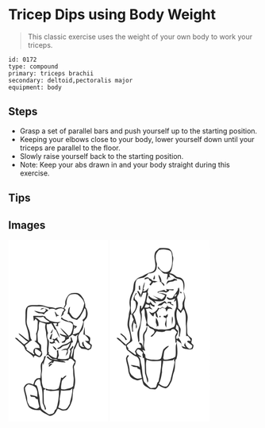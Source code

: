 # Tricep Dips using Body Weight
> This classic exercise uses the weight of your own body to work your triceps.

``` 
id: 0172 
type: compound 
primary: triceps brachii 
secondary: deltoid,pectoralis major 
equipment: body 
``` 

## Steps

 - Grasp a set of parallel bars and push yourself up to the starting position.
 - Keeping your elbows close to your body, lower yourself down until your triceps are parallel to the floor.
 - Slowly raise yourself back to the starting position.
 - Note: Keep your abs drawn in and your body straight during this exercise.

## Tips


## Images

<svg width="151pt" height="275pt" viewBox="0 0 151 275" xmlns="http://www.w3.org/2000/svg">
  <g fill="#FFF">
    <path d="M0 0h151v275H0V0m91.3 83.24c-3.34 4.11-5.99 9.2-5.18 14.66a39.583 39.583 0 0 0-2.68 5.8c-3.52-2.7-8.34-1.57-12.1.01-4.81-2.38-10.43-1.28-15.36-3.32-3.71-1.7-7.85-2.29-11.9-1.81-4.5.38-9.26-.62-13.55 1.12-4.53 2.24-4.64 7.9-4.63 12.28.2 6.54-.93 13.39 1.65 19.6 2.44 6.59 3.59 13.6 3.6 20.62-5.83-2.7-9.83-8.05-15.48-11.03.38 1.2 1.01 2.29 2.07 3.02 3.95 3.34 7.6 7.04 11.92 9.93-1.95 1.26-3.94 2.47-5.66 4.04-3.15-2.57-6.33-5.11-9.19-8-1.2-1.27-2.97-2.6-4.78-1.76 4.39 4.49 9.75 7.98 13.72 12.91 1.17 1.87 1.25 4.37 2.96 5.9 3.55 3.05 7.57 5.59 10.74 9.07.01.37.03 1.09.03 1.46 1.13.21 1.49-.46 1.07-2.02.59-.19 1.78-.56 2.37-.75 2.64.88 5.83 4 8.26 1.2 3.11-2.3 2.21-6.37.35-9.14.24-2.74.33-5.55-.2-8.26-1.33-1.79-3.24-3.05-4.53-4.87-.54-3.28-.41-6.63-.72-9.93-.53-3.85 2.2-7.17 1.96-10.98-.11-3.1.07-6.21 1.13-9.15 3.07.97 6.09 2.1 9.2 2.94-.84 3.33-1.08 6.9.14 10.17 1.09 3.41.28 7.09 1.28 10.52 2.67 7.66-.27 15.78.96 23.63-.47 1.38-.93 2.76-1.39 4.15.62-.36 1.86-1.1 2.48-1.46 2.23 2.35 4.4 4.81 7.25 6.45 2.72 0 5.67-.28 7.84 1.69-2.94-.38-5.83-1.07-8.76-1.52-2.78-.4-4.48-2.79-6.58-4.35-.42.36-1.24 1.09-1.66 1.45 2.66 1.86 4.98 4.42 8.3 5.05-2.04 1.92-5.63 2.93-5.78 6.19 2.2-.98 4.34-4.65 6.92-2.45.62-1.06 1.24-2.12 1.87-3.18 5.84.53 11.54 2.41 17.46 2.12-2.17-2.64-5.92-2.23-8.95-2.83 4.29.33 8.57-.34 12.86-.17.28-.46.83-1.38 1.1-1.84.59-.26 1.78-.79 2.37-1.05.82.37 1.63.76 2.45 1.14 1.28 1.47 2.69 2.82 4.03 4.23-1.28 2.78-3.83 5.46-2.91 8.75.87 4.16.1 8.43.83 12.61.95 4.92.03 9.93-.36 14.85-2.27 3.53-6.96 3.46-10.55 4.72-2.42.92-4.99.32-7.48.15-.99-3.54.17-7.14.56-10.67.37-4.57 5.55-6.1 7.35-9.93-2.54.17-4.09 2.26-5.9 3.72-.56-.18-1.66-.55-2.22-.73-1.12 5.41-1.94 10.92-3.73 16.16-2.57 1.95-5.97 2.45-9.11 2.07-3.48-.4-7.49.4-10.43-1.9.08.92.14 1.84.2 2.77 2.43.14 4.73 1.03 7.15 1.21 4.22-.03 8.41-.67 12.62-.87.21 9.58-1.18 19.21-4.15 28.33-2.42.94-2.35 3.79-3.79 5.57-1.89 1.85-4.76 2.24-7.28 2.2-3.97-2.25-7.76-4.96-11.08-8.08-2.91-6.5-2.32-13.75-3.64-20.59-1.27-4.98-1.46-10.27-4-14.86-.94-.4-1.87-.8-2.81-1.2.49-3.81 2.89-8.21 7.26-8.21 2.26 3.44 1.04 7.74 2.91 11.3 2.42 8.08 1.42 16.62 2.03 24.92 1.16 3.12 3.02 6.02 3.23 9.43l1.7-.08c.07-3.64-2.38-6.5-3.21-9.88-.2-6.65-.63-13.31-.04-19.95l1.35-.44c.36-.24 1.08-.73 1.44-.97-1.17-.51-2.34-1.03-3.5-1.57-1.16-3.38-2.58-6.82-2.34-10.47.24-3.98-.99-7.97-.13-11.92 1.35-5.04-.38-10.38 1.58-15.3.26.85.77 2.54 1.03 3.38.43-4.88 2.51-9.28 3.83-13.94-.88.33-1.76.66-2.63.99-.34 2.83-1.08 5.65-3.05 7.81-3.48 3.83-2.13 9.36-1.82 14-.11 3.57-.6 7.12-.9 10.68-1.85.22-3.72.31-5.53.76-1.25.83-2.12 2.11-3.16 3.17-.63 2.04-1.34 4.06-2.1 6.06-2.22-.77-4.38-2.12-6.82-1.85-3.82.15-6.64 3.54-7.65 6.97.04 4.51 1.77 8.72 2.64 13.09 1.11 5.43 2.4 11.01 5.16 15.86 4.42 4.3 11.07 5.2 16.97 4.37 3.58 3.76 8.49 5.83 13.01 8.22 2.37 1.33 4.97.03 7.01-1.29 3.6-1.73 4.6-5.91 6.7-8.97 3.2.7 5.84 3.55 9.29 2.91 2.04-.29 4.5-.31 5.88-2.1 3.65-4.21 5.41-9.57 6.91-14.83.36-5.28.77-10.55 1.41-15.8l.87.24c1.37-5.1 2.37-10.41 1.75-15.71-.76-5.57-.83-11.21-1.7-16.77-.47-1.93.96-3.46 1.7-5.09.83-1.67.75-3.59 1.02-5.39a84.704 84.704 0 0 1-3.46-3.37c.3-4.39.81-8.77 1.08-13.16 3.01-3.39 3.39-8.19 6.19-11.67.61 2.12 1.01 4.29 1.28 6.47 1.27 1.25 2.55 2.49 3.78 3.79 3.46-.05 6.91.47 9.97 2.17 1.39-.78 2.79-1.54 4.21-2.24.78-1.89 1.26-3.89 1.36-5.93-1.34-.89-3.01-1.71-3.44-3.42.3-2.5 1.68-5.2.53-7.65-1.96-2.2-4.67-3.64-7.5-4.39-.52-3.99-.28-8.01-.39-12.02-.79 4-2.09 7.95-1.88 12.08.57.09 1.71.27 2.28.37 2.26 2.63 5.45 4.78 5.93 8.51-1.54 1.42-4.05.15-5.92.55 1.43 1.71 3.22 3.03 4.93 4.44 1.22.85 2.47 1.68 3.58 2.68-.12 1.25-.5 2.45-.79 3.67-.78.33-2.32.99-3.09 1.32-4.68-1.63-6.92-6.29-7.04-10.99-.7.67-1.39 1.33-2.08 2.01.26 1.28.51 2.58.76 3.87.64.56 1.9 1.66 2.53 2.22-2.15.63-4.25-.57-6.03-1.73-.85-4.84-3.02-9.42-3-14.42.95-2.82 2.48-5.43 4.55-7.59 3.6-3.8 3.38-9.42 3.79-14.27 1.33-2.93 4.63-4.68 5.23-7.99 1.44-4.99.23-10.5-2.91-14.58.54-4.24-1.37-8.2-2.71-12.11-2.47-3.56-4.95-8.17-9.75-8.74-4.3-.35-9.28-.47-12.62 2.73M61.48 191.83c1.97-1.06 3.44-2.8 5.12-4.24-2.38-1.69-6.41 1.88-5.12 4.24z"/>
    <path d="M94.12 82.72c3.48-.71 7.49-1.37 10.81.23 4.3 3.49 8.8 7.41 9.97 13.12-1.51 8.46-4.93 17.11-11.82 22.59-5.4.22-7.7-5.14-10.49-8.77-.93-2.86.49-5.75.61-8.62-2.94 2.07-2.38 6.12-3.39 9.17-.88 1.22.29 1.83 1.44 2.09 1.61 2.09 2.92 4.54 5.02 6.19 2.49.95 5.06 1.67 7.64 2.34 1.49-1.46 3.01-2.89 4.51-4.35 2.34-4.53 5.33-8.74 7.01-13.61.5.72 1.01 1.44 1.52 2.16.32 3.51.83 7.13-.18 10.58-.94 2.21-2.78 3.81-4.67 5.2.37.68 1.09 2.05 1.46 2.74-1.23 5.66-3.59 10.93-6.55 15.89-3.05 1.55-6.26 2.77-9.67 3.18.94-3.86 1.71-7.77 2.43-11.67l.86-.08c-.3 1.25-.59 2.51-.85 3.77 1.53-1.21 2.9-2.6 4.21-4.04-1.82-.74-3.79-1.16-5.44-2.25-.39-1.22-.72-2.46-.97-3.72-2.08-1.22-4.31-2.38-6.8-1.74-3.32-2.23-8.35-2.46-10.13-6.46-.34.99-.69 1.98-1.04 2.97 3.37 1.59 6.56 3.8 10.36 4.23 2.83.48 6.21 1.33 7.64 4.09.48 4.46-.73 9.04-2.49 13.13-.62 1.97-2.41 3.04-4.03 4.12-3.73-4.59-8.03-8.71-12.55-12.5 2.63 4.75 6.72 8.41 10.3 12.41-3.88-.78-7.54-2.34-11.35-3.38 1.13 3.01 4.77 3.48 7.33 4.81 2.67.11 5.37.23 8.03-.08 1.43-.93 2.63-2.16 3.93-3.26 1.41 1.02 2.99 1.76 4.58 2.46 1.43-1.02 2.85-2.03 4.31-3-.56 1.18-1.14 2.35-1.73 3.52.83 6.09-2.01 11.67-4.8 16.86-1.62 4.72-1.62 9.91-3.72 14.49-2.38-3.58 1.33-7.49-.07-11.24 1.24-1.37 2.27-2.89 3.23-4.46-.34-.41-1.02-1.24-1.36-1.65-1.16 1.99-2.44 3.96-4.41 5.26.59 1.36 1.88 2.86.87 4.4-.97 2.88-1.41 5.9-2.17 8.84-5.22 2.83-11.28 1.42-16.87.89.56-1.64 1.16-3.26 1.82-4.86-.52-2.71-.98-5.43-1.14-8.19-.67.43-1.35.86-2.02 1.29.93 3.68.53 7.46-.55 11.06-4.63-.71-8.54-3.27-11.9-6.41l.64-1.85c-.24-.33-.73-.98-.97-1.31-.04-5.72 1.2-11.36.79-17.09-2.78-3.07-3.18-7.56-1.28-11.19-1.57-4.37-2.35-8.92-1.78-13.57 2.36.39 4.58-.48 6.72-1.35 1.87 2.93 3.6 5.95 4.98 9.14.51.28 1.54.83 2.05 1.1 1.87 4.08 3.6 8.26 6.05 12.04-1.83-8.1-6.53-15.01-10.35-22.24 1.88-.06 3.77-.07 5.65-.07.04.54.11 1.62.14 2.16-.82.52-1.63 1.04-2.44 1.58 1.41.24 2.81.48 4.22.71 0-1.36-.01-2.73-.02-4.09 1.38-.91 2.72-1.86 4.03-2.86-5.73 2.1-11.51.33-16.97-1.57-2.15-2.05-5.54-2.94-6.5-6.03-1.4-.42-2.81-.83-4.21-1.26-4.61.9-9.3-.12-13.96.4.21 2.6.65 5.17.98 7.76.88-1.23 1.75-2.45 2.61-3.69 1.17 1.23 2.29 2.49 3.4 3.77-.69 6.31.31 12.87-2.58 18.79.67 3.51.53 7.1.06 10.62-.69.12-2.06.36-2.75.49 2.73 1.86 4.87 4.38 7.26 6.63.27 1.39.55 2.79.83 4.18-2.01-.13-4.02-.37-6.03-.17-3.47.95-3.79 4.46-3.51 7.5l1.1.06-.16 2.54c-3.92-3.17-8.87-4.94-12.22-8.81.48-.05 1.45-.15 1.94-.19-1.11-1.45-2.94-2.66-3.14-4.59.46-1.68 2.17-2.36 3.43-3.33 2.39-1.48 3.96-4.23 6.94-4.66-2.18-2.57-2.78-5.81-2.93-9.07-.49-6.93-5.26-12.87-5.17-19.87.98-6.89-.02-13.94 1.66-20.75 6.09-3.22 13.1-1.19 19.64-1.68 4.29-.31 8.33 1.29 12.26 2.78.14.38.44 1.14.58 1.52 3.43-1.19 7.14-1.2 10.16 1.03 3.72-2.26 9.66-4.19 12.78-.02-.93 1.02-1.85 2.05-2.75 3.09-.76 2.48-1.87 4.84-2.42 7.39 1.37-1.29 2.64-2.68 3.92-4.05.02-.61.05-1.83.07-2.44l3.21-3.99c-.77-.97-1.53-1.93-2.31-2.89 1.64-1.76 2.75-3.9 3.56-6.16-.04-5.18.91-11.64 6.06-14.18m-45.63 23.12c2.04-.77 4.08-1.55 6.05-2.5-2.52-.46-4.92 0-6.05 2.5m6.45-2.06c.53.58 1.59 1.74 2.11 2.32-.89 1.23-1.91 2.37-2.89 3.54-5.26.53-10.09-1.85-15.21-2.44 2.94 2.08 6.27 4.13 10.01 4.03 1.86-.14 3.49.73 5.06 1.61.98-3.15 4.61-4.11 6.56-6.57a480.4 480.4 0 0 1-5.64-2.49m15.25 4.82c.77 2.97 1.79 5.87 2.74 8.78.1-.54.28-1.62.38-2.16 1.23-.25 2.47-.47 3.71-.67l-.25-.01c-1.16-.5-2.3-1.05-3.43-1.62-.75-1.65-1.45-3.42-3.15-4.32M63.66 141c.6-.08 1.8-.25 2.4-.33.5-1.98 1.1-3.93 1.54-5.93-1.45 2-2.69 4.13-3.94 6.26m-1.53 8.15c.77.99 1.97 1.21 3.13 1.44-.04-3.05.7-5.97 1.56-8.86-3.19 1.26-2.69 5.12-4.69 7.42m12.6-1.76c-1.86.97-3.71 1.96-5.49 3.07-.57-.42-1.14-.84-1.7-1.26-.21.26-.64.8-.85 1.07.75.69 1.49 1.38 2.23 2.09-.56.61-1.68 1.82-2.25 2.43-1.49.48-2.88-1.07-4.41-.56.29 3.53 5.55 3.13 7.62 1.15.42.49 1.25 1.49 1.67 1.98-.59-1.63-1.69-3.21-1.39-5.02 3.04-1.98 4.53 2.79 6.91 4.08-.26-2.56-1.67-4.74-3.33-6.62.32-.81.66-1.61.99-2.41m11.13 3.57c-.92.81-1.83 1.64-2.74 2.47-.63.26-1.9.78-2.54 1.04 1.02 2.1 3.19.76 4.85.46.79-1.98 2.08-3.72 4.05-4.65.95-.86 3.42-1.04 2.04-3.04.36-.08 1.08-.24 1.43-.32-2.41-.11-4.82-.15-7.23-.25.06 1.43.1 2.86.14 4.29m8.48-3.94c-.49 1.74.31 3.49.41 5.23-1 1.25-2.32 2.18-3.63 3.08-4 3.24-9.81 2.59-13.27 6.73-1.43.75-2.86 1.48-4.26 2.27 4.7 2.74 7.07-3.88 11.41-4.31 3.38-.38 6.09-2.43 8.62-4.53-1.23 3.14-2.13 6.59-4.66 8.99-3.32-.16-6.43 1.2-9.24 2.83 2.78-.49 5.56-1.05 8.39-1.19.38.71.76 1.44 1.13 2.16-.8 1.98-1.47 4.01-2.26 6-.04.68-.07 1.36-.09 2.05.15-.54.46-1.61.61-2.15 3.12-1.68 2.68-5.42 2.62-8.39 3.06-2.56 4.32-6.59 5.29-10.32 2.29.32 2.58-1.67 1.66-3.27-.79-1.76-.75-4.25-2.73-5.18m-27.37 13.55c1.41 2.43 2.86 5.28 5.69 6.28.68-3.12-3.31-5.07-5.69-6.28z"/>
    <path d="M40.01 117.35c4.22-1.08 8.7.33 12.89-1.19 2.26 3.44 5.92 5.48 9.38 7.51-3.48 2.29-7.52.41-11.21-.16-4.54-.51-6.2-6.16-11.06-6.16zM40.5 164.82c3.9.26 6.5 3.27 9.46 5.42-.45 2.1-1.26 4.12-2.94 5.56-2.1-1.35-4.96-2.06-6.04-4.55-1.47-1.88-.59-4.29-.48-6.43zM25.12 223.87c1.44-2.23 2.9-5.09 5.87-5.43 4.72 1.22 10.96 2.81 12.01 8.42 1.55 3.41.48 7.18.99 10.77-3.09-2.4-7.23-2.3-10.82-3.49-.26 1.23.47 2.16 1.15 3.06 1.91.01 3.8.23 5.69.47.79.95 1.59 1.91 2.37 2.88.56.09 1.68.25 2.24.34.24 3.84 1.48 7.49 2.38 11.21-.59 2.04-2.85 3.43-4.9 3.29-3.53-.93-6.82-2.57-9.97-4.39-1.5-2.84-3.68-5.64-3.57-9 .06-6.26-3.12-11.92-3.44-18.13zM93.84 227.08c.71-.6 2.14-1.8 2.85-2.4.74 7.92-2.42 15.53-3.84 23.21-2.1 3.1-3.54 8.05-7.93 8.33-3.41.82-6.26-1.96-9.42-2.8 1.34-4 2.77-8.12 1.99-12.4.67-4.43 1.63-8.82 1.98-13.31 4.8.61 9.61-.08 14.37-.63z"/>
  </g>
  <g fill="#333">
    <path d="M91.3 83.24c3.34-3.2 8.32-3.08 12.62-2.73 4.8.57 7.28 5.18 9.75 8.74 1.34 3.91 3.25 7.87 2.71 12.11 3.14 4.08 4.35 9.59 2.91 14.58-.6 3.31-3.9 5.06-5.23 7.99-.41 4.85-.19 10.47-3.79 14.27-2.07 2.16-3.6 4.77-4.55 7.59-.02 5 2.15 9.58 3 14.42 1.78 1.16 3.88 2.36 6.03 1.73-.63-.56-1.89-1.66-2.53-2.22-.25-1.29-.5-2.59-.76-3.87.69-.68 1.38-1.34 2.08-2.01.12 4.7 2.36 9.36 7.04 10.99.77-.33 2.31-.99 3.09-1.32.29-1.22.67-2.42.79-3.67-1.11-1-2.36-1.83-3.58-2.68-1.71-1.41-3.5-2.73-4.93-4.44 1.87-.4 4.38.87 5.92-.55-.48-3.73-3.67-5.88-5.93-8.51-.57-.1-1.71-.28-2.28-.37-.21-4.13 1.09-8.08 1.88-12.08.11 4.01-.13 8.03.39 12.02 2.83.75 5.54 2.19 7.5 4.39 1.15 2.45-.23 5.15-.53 7.65.43 1.71 2.1 2.53 3.44 3.42-.1 2.04-.58 4.04-1.36 5.93-1.42.7-2.82 1.46-4.21 2.24-3.06-1.7-6.51-2.22-9.97-2.17-1.23-1.3-2.51-2.54-3.78-3.79-.27-2.18-.67-4.35-1.28-6.47-2.8 3.48-3.18 8.28-6.19 11.67-.27 4.39-.78 8.77-1.08 13.16 1.12 1.15 2.27 2.28 3.46 3.37-.27 1.8-.19 3.72-1.02 5.39-.74 1.63-2.17 3.16-1.7 5.09.87 5.56.94 11.2 1.7 16.77.62 5.3-.38 10.61-1.75 15.71l-.87-.24c-.64 5.25-1.05 10.52-1.41 15.8-1.5 5.26-3.26 10.62-6.91 14.83-1.38 1.79-3.84 1.81-5.88 2.1-3.45.64-6.09-2.21-9.29-2.91-2.1 3.06-3.1 7.24-6.7 8.97-2.04 1.32-4.64 2.62-7.01 1.29-4.52-2.39-9.43-4.46-13.01-8.22-5.9.83-12.55-.07-16.97-4.37-2.76-4.85-4.05-10.43-5.16-15.86-.87-4.37-2.6-8.58-2.64-13.09 1.01-3.43 3.83-6.82 7.65-6.97 2.44-.27 4.6 1.08 6.82 1.85.76-2 1.47-4.02 2.1-6.06 1.04-1.06 1.91-2.34 3.16-3.17 1.81-.45 3.68-.54 5.53-.76.3-3.56.79-7.11.9-10.68-.31-4.64-1.66-10.17 1.82-14 1.97-2.16 2.71-4.98 3.05-7.81.87-.33 1.75-.66 2.63-.99-1.32 4.66-3.4 9.06-3.83 13.94-.26-.84-.77-2.53-1.03-3.38-1.96 4.92-.23 10.26-1.58 15.3-.86 3.95.37 7.94.13 11.92-.24 3.65 1.18 7.09 2.34 10.47 1.16.54 2.33 1.06 3.5 1.57-.36.24-1.08.73-1.44.97l-1.35.44c-.59 6.64-.16 13.3.04 19.95.83 3.38 3.28 6.24 3.21 9.88l-1.7.08c-.21-3.41-2.07-6.31-3.23-9.43-.61-8.3.39-16.84-2.03-24.92-1.87-3.56-.65-7.86-2.91-11.3-4.37 0-6.77 4.4-7.26 8.21.94.4 1.87.8 2.81 1.2 2.54 4.59 2.73 9.88 4 14.86 1.32 6.84.73 14.09 3.64 20.59 3.32 3.12 7.11 5.83 11.08 8.08 2.52.04 5.39-.35 7.28-2.2 1.44-1.78 1.37-4.63 3.79-5.57 2.97-9.12 4.36-18.75 4.15-28.33-4.21.2-8.4.84-12.62.87-2.42-.18-4.72-1.07-7.15-1.21-.06-.93-.12-1.85-.2-2.77 2.94 2.3 6.95 1.5 10.43 1.9 3.14.38 6.54-.12 9.11-2.07 1.79-5.24 2.61-10.75 3.73-16.16.56.18 1.66.55 2.22.73 1.81-1.46 3.36-3.55 5.9-3.72-1.8 3.83-6.98 5.36-7.35 9.93-.39 3.53-1.55 7.13-.56 10.67 2.49.17 5.06.77 7.48-.15 3.59-1.26 8.28-1.19 10.55-4.72.39-4.92 1.31-9.93.36-14.85-.73-4.18.04-8.45-.83-12.61-.92-3.29 1.63-5.97 2.91-8.75-1.34-1.41-2.75-2.76-4.03-4.23-.82-.38-1.63-.77-2.45-1.14-.59.26-1.78.79-2.37 1.05-.27.46-.82 1.38-1.1 1.84-4.29-.17-8.57.5-12.86.17 3.03.6 6.78.19 8.95 2.83-5.92.29-11.62-1.59-17.46-2.12-.63 1.06-1.25 2.12-1.87 3.18-2.58-2.2-4.72 1.47-6.92 2.45.15-3.26 3.74-4.27 5.78-6.19-3.32-.63-5.64-3.19-8.3-5.05.42-.36 1.24-1.09 1.66-1.45 2.1 1.56 3.8 3.95 6.58 4.35 2.93.45 5.82 1.14 8.76 1.52-2.17-1.97-5.12-1.69-7.84-1.69-2.85-1.64-5.02-4.1-7.25-6.45-.62.36-1.86 1.1-2.48 1.46.46-1.39.92-2.77 1.39-4.15-1.23-7.85 1.71-15.97-.96-23.63-1-3.43-.19-7.11-1.28-10.52-1.22-3.27-.98-6.84-.14-10.17-3.11-.84-6.13-1.97-9.2-2.94-1.06 2.94-1.24 6.05-1.13 9.15.24 3.81-2.49 7.13-1.96 10.98.31 3.3.18 6.65.72 9.93 1.29 1.82 3.2 3.08 4.53 4.87.53 2.71.44 5.52.2 8.26 1.86 2.77 2.76 6.84-.35 9.14-2.43 2.8-5.62-.32-8.26-1.2-.59.19-1.78.56-2.37.75.42 1.56.06 2.23-1.07 2.02 0-.37-.02-1.09-.03-1.46-3.17-3.48-7.19-6.02-10.74-9.07-1.71-1.53-1.79-4.03-2.96-5.9-3.97-4.93-9.33-8.42-13.72-12.91 1.81-.84 3.58.49 4.78 1.76 2.86 2.89 6.04 5.43 9.19 8 1.72-1.57 3.71-2.78 5.66-4.04-4.32-2.89-7.97-6.59-11.92-9.93-1.06-.73-1.69-1.82-2.07-3.02 5.65 2.98 9.65 8.33 15.48 11.03-.01-7.02-1.16-14.03-3.6-20.62-2.58-6.21-1.45-13.06-1.65-19.6-.01-4.38.1-10.04 4.63-12.28 4.29-1.74 9.05-.74 13.55-1.12 4.05-.48 8.19.11 11.9 1.81 4.93 2.04 10.55.94 15.36 3.32 3.76-1.58 8.58-2.71 12.1-.01.73-2.01 1.64-3.94 2.68-5.8-.81-5.46 1.84-10.55 5.18-14.66m2.82-.52c-5.15 2.54-6.1 9-6.06 14.18-.81 2.26-1.92 4.4-3.56 6.16.78.96 1.54 1.92 2.31 2.89l-3.21 3.99c-.02.61-.05 1.83-.07 2.44-1.28 1.37-2.55 2.76-3.92 4.05.55-2.55 1.66-4.91 2.42-7.39.9-1.04 1.82-2.07 2.75-3.09-3.12-4.17-9.06-2.24-12.78.02-3.02-2.23-6.73-2.22-10.16-1.03-.14-.38-.44-1.14-.58-1.52-3.93-1.49-7.97-3.09-12.26-2.78-6.54.49-13.55-1.54-19.64 1.68-1.68 6.81-.68 13.86-1.66 20.75-.09 7 4.68 12.94 5.17 19.87.15 3.26.75 6.5 2.93 9.07-2.98.43-4.55 3.18-6.94 4.66-1.26.97-2.97 1.65-3.43 3.33.2 1.93 2.03 3.14 3.14 4.59-.49.04-1.46.14-1.94.19 3.35 3.87 8.3 5.64 12.22 8.81l.16-2.54-1.1-.06c-.28-3.04.04-6.55 3.51-7.5 2.01-.2 4.02.04 6.03.17-.28-1.39-.56-2.79-.83-4.18-2.39-2.25-4.53-4.77-7.26-6.63.69-.13 2.06-.37 2.75-.49.47-3.52.61-7.11-.06-10.62 2.89-5.92 1.89-12.48 2.58-18.79-1.11-1.28-2.23-2.54-3.4-3.77-.86 1.24-1.73 2.46-2.61 3.69-.33-2.59-.77-5.16-.98-7.76 4.66-.52 9.35.5 13.96-.4 1.4.43 2.81.84 4.21 1.26.96 3.09 4.35 3.98 6.5 6.03 5.46 1.9 11.24 3.67 16.97 1.57-1.31 1-2.65 1.95-4.03 2.86.01 1.36.02 2.73.02 4.09-1.41-.23-2.81-.47-4.22-.71.81-.54 1.62-1.06 2.44-1.58-.03-.54-.1-1.62-.14-2.16-1.88 0-3.77.01-5.65.07 3.82 7.23 8.52 14.14 10.35 22.24-2.45-3.78-4.18-7.96-6.05-12.04-.51-.27-1.54-.82-2.05-1.1-1.38-3.19-3.11-6.21-4.98-9.14-2.14.87-4.36 1.74-6.72 1.35-.57 4.65.21 9.2 1.78 13.57-1.9 3.63-1.5 8.12 1.28 11.19.41 5.73-.83 11.37-.79 17.09.24.33.73.98.97 1.31l-.64 1.85c3.36 3.14 7.27 5.7 11.9 6.41 1.08-3.6 1.48-7.38.55-11.06.67-.43 1.35-.86 2.02-1.29.16 2.76.62 5.48 1.14 8.19-.66 1.6-1.26 3.22-1.82 4.86 5.59.53 11.65 1.94 16.87-.89.76-2.94 1.2-5.96 2.17-8.84 1.01-1.54-.28-3.04-.87-4.4 1.97-1.3 3.25-3.27 4.41-5.26.34.41 1.02 1.24 1.36 1.65-.96 1.57-1.99 3.09-3.23 4.46 1.4 3.75-2.31 7.66.07 11.24 2.1-4.58 2.1-9.77 3.72-14.49 2.79-5.19 5.63-10.77 4.8-16.86.59-1.17 1.17-2.34 1.73-3.52-1.46.97-2.88 1.98-4.31 3-1.59-.7-3.17-1.44-4.58-2.46-1.3 1.1-2.5 2.33-3.93 3.26-2.66.31-5.36.19-8.03.08-2.56-1.33-6.2-1.8-7.33-4.81 3.81 1.04 7.47 2.6 11.35 3.38-3.58-4-7.67-7.66-10.3-12.41 4.52 3.79 8.82 7.91 12.55 12.5 1.62-1.08 3.41-2.15 4.03-4.12 1.76-4.09 2.97-8.67 2.49-13.13-1.43-2.76-4.81-3.61-7.64-4.09-3.8-.43-6.99-2.64-10.36-4.23.35-.99.7-1.98 1.04-2.97 1.78 4 6.81 4.23 10.13 6.46 2.49-.64 4.72.52 6.8 1.74.25 1.26.58 2.5.97 3.72 1.65 1.09 3.62 1.51 5.44 2.25-1.31 1.44-2.68 2.83-4.21 4.04.26-1.26.55-2.52.85-3.77l-.86.08c-.72 3.9-1.49 7.81-2.43 11.67 3.41-.41 6.62-1.63 9.67-3.18 2.96-4.96 5.32-10.23 6.55-15.89-.37-.69-1.09-2.06-1.46-2.74 1.89-1.39 3.73-2.99 4.67-5.2 1.01-3.45.5-7.07.18-10.58-.51-.72-1.02-1.44-1.52-2.16-1.68 4.87-4.67 9.08-7.01 13.61-1.5 1.46-3.02 2.89-4.51 4.35-2.58-.67-5.15-1.39-7.64-2.34-2.1-1.65-3.41-4.1-5.02-6.19-1.15-.26-2.32-.87-1.44-2.09 1.01-3.05.45-7.1 3.39-9.17-.12 2.87-1.54 5.76-.61 8.62 2.79 3.63 5.09 8.99 10.49 8.77 6.89-5.48 10.31-14.13 11.82-22.59-1.17-5.71-5.67-9.63-9.97-13.12-3.32-1.6-7.33-.94-10.81-.23m-54.11 34.63c4.86 0 6.52 5.65 11.06 6.16 3.69.57 7.73 2.45 11.21.16-3.46-2.03-7.12-4.07-9.38-7.51-4.19 1.52-8.67.11-12.89 1.19m.49 47.47c-.11 2.14-.99 4.55.48 6.43 1.08 2.49 3.94 3.2 6.04 4.55 1.68-1.44 2.49-3.46 2.94-5.56-2.96-2.15-5.56-5.16-9.46-5.42m-15.38 59.05c.32 6.21 3.5 11.87 3.44 18.13-.11 3.36 2.07 6.16 3.57 9 3.15 1.82 6.44 3.46 9.97 4.39 2.05.14 4.31-1.25 4.9-3.29-.9-3.72-2.14-7.37-2.38-11.21-.56-.09-1.68-.25-2.24-.34-.78-.97-1.58-1.93-2.37-2.88-1.89-.24-3.78-.46-5.69-.47-.68-.9-1.41-1.83-1.15-3.06 3.59 1.19 7.73 1.09 10.82 3.49-.51-3.59.56-7.36-.99-10.77-1.05-5.61-7.29-7.2-12.01-8.42-2.97.34-4.43 3.2-5.87 5.43m68.72 3.21c-4.76.55-9.57 1.24-14.37.63-.35 4.49-1.31 8.88-1.98 13.31.78 4.28-.65 8.4-1.99 12.4 3.16.84 6.01 3.62 9.42 2.8 4.39-.28 5.83-5.23 7.93-8.33 1.42-7.68 4.58-15.29 3.84-23.21-.71.6-2.14 1.8-2.85 2.4z"/>
    <path d="M48.49 105.84c1.13-2.5 3.53-2.96 6.05-2.5-1.97.95-4.01 1.73-6.05 2.5z"/>
    <path d="M54.94 103.78c1.87.84 3.75 1.67 5.64 2.49-1.95 2.46-5.58 3.42-6.56 6.57-1.57-.88-3.2-1.75-5.06-1.61-3.74.1-7.07-1.95-10.01-4.03 5.12.59 9.95 2.97 15.21 2.44.98-1.17 2-2.31 2.89-3.54-.52-.58-1.58-1.74-2.11-2.32zM70.19 108.6c1.7.9 2.4 2.67 3.15 4.32 1.13.57 2.27 1.12 3.43 1.62l.25.01c-1.24.2-2.48.42-3.71.67-.1.54-.28 1.62-.38 2.16-.95-2.91-1.97-5.81-2.74-8.78zM63.66 141c1.25-2.13 2.49-4.26 3.94-6.26-.44 2-1.04 3.95-1.54 5.93-.6.08-1.8.25-2.4.33zM62.13 149.15c2-2.3 1.5-6.16 4.69-7.42-.86 2.89-1.6 5.81-1.56 8.86-1.16-.23-2.36-.45-3.13-1.44zM74.73 147.39c-.33.8-.67 1.6-.99 2.41 1.66 1.88 3.07 4.06 3.33 6.62-2.38-1.29-3.87-6.06-6.91-4.08-.3 1.81.8 3.39 1.39 5.02-.42-.49-1.25-1.49-1.67-1.98-2.07 1.98-7.33 2.38-7.62-1.15 1.53-.51 2.92 1.04 4.41.56.57-.61 1.69-1.82 2.25-2.43-.74-.71-1.48-1.4-2.23-2.09.21-.27.64-.81.85-1.07.56.42 1.13.84 1.7 1.26 1.78-1.11 3.63-2.1 5.49-3.07zM85.86 150.96c-.04-1.43-.08-2.86-.14-4.29 2.41.1 4.82.14 7.23.25-.35.08-1.07.24-1.43.32 1.38 2-1.09 2.18-2.04 3.04-1.97.93-3.26 2.67-4.05 4.65-1.66.3-3.83 1.64-4.85-.46.64-.26 1.91-.78 2.54-1.04.91-.83 1.82-1.66 2.74-2.47z"/>
    <path d="M94.34 147.02c1.98.93 1.94 3.42 2.73 5.18.92 1.6.63 3.59-1.66 3.27-.97 3.73-2.23 7.76-5.29 10.32.06 2.97.5 6.71-2.62 8.39-.15.54-.46 1.61-.61 2.15.02-.69.05-1.37.09-2.05.79-1.99 1.46-4.02 2.26-6-.37-.72-.75-1.45-1.13-2.16-2.83.14-5.61.7-8.39 1.19 2.81-1.63 5.92-2.99 9.24-2.83 2.53-2.4 3.43-5.85 4.66-8.99-2.53 2.1-5.24 4.15-8.62 4.53-4.34.43-6.71 7.05-11.41 4.31 1.4-.79 2.83-1.52 4.26-2.27 3.46-4.14 9.27-3.49 13.27-6.73 1.31-.9 2.63-1.83 3.63-3.08-.1-1.74-.9-3.49-.41-5.23zM66.97 160.57c2.38 1.21 6.37 3.16 5.69 6.28-2.83-1-4.28-3.85-5.69-6.28zM61.48 191.83c-1.29-2.36 2.74-5.93 5.12-4.24-1.68 1.44-3.15 3.18-5.12 4.24z"/>
  </g>
</svg>

<svg width="151pt" height="275pt" viewBox="0 0 151 275" xmlns="http://www.w3.org/2000/svg">
  <g fill="#FFF">
    <path d="M0 0h151v275H0V0m74.84 12.54c-2.76 2.46-6.47 4.58-7.13 8.55-2.03 7.71 2.98 15.57.1 23.15-1.26 4.2-6.2 4.59-9.66 6.03-4.4 1.17-7.77 4.51-12.14 5.75-3.93 1.22-7.16 4.25-9.12 7.8-2.19 5.21-.73 11.31-3.61 16.33-3.28 6.35-4.83 13.82-3.09 20.86.93 3.77-1.34 7.23-1.56 10.92-.27 6.98-3.51 13.95-1.38 20.93 1.91 5.87 4.57 12.04 3.28 18.33-.53 3.66-4.53 4.61-6.32 7.43-2.78-2.86-6.09-5.13-8.86-7.99-1.37-1.43-3.23-3.14-5.37-2.32 2.34 2.93 5.65 4.84 8.29 7.47 1.74 1.55 3.08 3.92 5.68 3.99.55 2.57.51 5.67 2.78 7.47 4.4 3.4 8.37 7.59 13.73 9.48 5.12 3.6 4.38 10.6 4.4 16.1-.7-.62-1.4-1.25-2.09-1.87-3.89-.37-7.58-2.13-11.55-1.47 1.51.87 3.02 1.73 4.54 2.59 1.93.19 3.86.46 5.79.7-.07.31-.22.93-.3 1.24 1.44.75 2.89 1.49 4.35 2.19.42 4.22 1.62 8.29 2.48 12.43-2.57.75-5.37 1.67-8.02.72-3.12-.65-4.98-3.44-7.52-5.11-1.53-2.14-3.1-4.47-2.92-7.23-.02-6.23-3.08-11.88-3.43-18.05.87-1.47 1.75-2.93 2.63-4.39-.58-.02-1.74-.04-2.32-.06-.75 1.51-1.93 2.88-2.21 4.57.13 5.82 2.84 11.17 3.3 16.95.03 3.72 1.47 7.23 3.05 10.53 2.78 3.44 7.22 4.98 11.38 5.97 2.17-.53 4.26-1.37 6.28-2.31.79 2.74 1.19 5.63 2.32 8.26 2.44 3.26 6.48 4.59 9.72 6.84 2.67.35 5.36.52 8.02.9 2.67-1.39 4.02-4.04 5.15-6.69 3.07 2.54 6.73 4.06 10.6 4.85 4.16-.99 5.91-4.92 7.73-8.34 2.91-4.7 2.6-10.47 4.64-15.5 2.69-6.42 1.29-13.56 2.89-20.23l.81.37c3.37-9.47.96-19.43.64-29.15 2.04 1.67 4.33 3.01 6.45 4.58 1.28 2.85.83 6.94 4.44 8.13 4.37.82 8.97 2.61 13.29.65.57-1.86 1.5-3.72 1.24-5.71-.95-1.77-4.03-2.68-3.01-5.13.1-1.86 1.65-4.44-.34-5.74-1.5-1.26-3.17-2.31-4.53-3.72-1.99-2.4-1.44-5.7-1.57-8.58.11-3.65-.82-7.31-.1-10.94.68-4.61 1.45-9.54-.4-13.97-1.32-4.36-4.06-8.37-3.87-13.08-.34-3.07.76-5.98 1.27-8.94.59-4.02-1.52-7.65-2.62-11.38.25 2.83 1.35 5.49 1.62 8.31.25 4.26-3.75 7.53-2.93 11.86.41 3.38-.47 6.69-2.72 9.29-1.35-1.23-2.66-2.5-3.97-3.76.27-4.89-.06-9.81-1.29-14.56-1.37-3.37 2.42-5.61 2.71-8.76.74-2.67.63-5.39-.23-8.02-.48.56-.95 1.13-1.43 1.69l-.4 2.38c-2.69 3.85-5.18 7.84-7.9 11.67-3.11 1.49-5.92-.03-8.47-1.78l.32 2.61c3.18 3.75 8.6 1.64 12.35.02a54.69 54.69 0 0 0-1.96 5.07c1.32-.51 2.24-1.54 3.06-2.63.06 3.34.6 6.66.47 10-.72 3.69-3.18 6.99-2.8 10.9-.44 6.59 3.6 13.76-.87 19.7-2.26 1.07-4.63 1.89-6.88 2.98-5.27 1.58-10.81.55-16.21.83-2.22-.45-4.43-.98-6.67-1.32-.45-.33-1.35-.99-1.8-1.31-2.93-1.21-6.04-2.59-7.77-5.39-1.47-2.23-.84-5-.78-7.48.48-5.22-.42-10.47-2.21-15.37 1.68-.36 3.34-.78 5-1.18 1.62.83 3.34 1.41 5.12 1.81-1.15-1.14-2.4-2.18-3.47-3.4-.4-1.54-.21-3.14-.36-4.71 1.66 2.07 3.87 3.53 6.45 4.21.13-.94.27-1.88.41-2.81-.63-.1-1.88-.29-2.51-.38-1.71-1.91-3.4-3.86-4.73-6.06.26.89.52 1.78.77 2.67l-2.18 1.05c-.58-.08-1.73-.23-2.31-.31-.49-.75-.99-1.49-1.49-2.23.56-3.33 1.03-6.69 2.3-9.84.83-1.58-.18-3.22-.62-4.75.62-2.06 1.19-4.13 1.82-6.17-2.39 2.42-4.77 6.55-8.88 4.97l2.24-2.35c-.48-.33-.96-.65-1.43-.98 1.02-3.4 1.94-6.88 2.17-10.44-2.21 4.06-3.09 8.66-3.4 13.23-1.35 3.43-2.78 6.89-2.79 10.66 1.64-2.18 2.59-4.74 3.44-7.3 1.78-.3 3.56-.6 5.35-.88-.96 8.73-2.6 17.68-7.67 25.06-.09-1.16-.27-3.48-.35-4.64-.41-.12-1.23-.37-1.64-.5-.52 3.86-1.43 7.89-.09 11.7 2.85 8.71.21 17.97-3.19 26.11-2.14 5.76.63 11.7.55 17.56.59-.59 1.17-1.19 1.74-1.8-.18-4.65-.56-9.33-.13-13.97.59-3.18 1.49-6.3 1.9-9.51.82-6.87 3.04-13.89.92-20.76 1.23-1.76 2.53-3.47 3.95-5.08 2.19 3.78.87 8.19 1.82 12.25.66 3.06 1.42 6.1 2.38 9.08a50.98 50.98 0 0 0-1.08 5.02c1.44.2 2.89.42 4.33.68.93 4.47 7.08 3.11 8.61 7.13.79 4.08-4.26 5.44-5.92 8.55 1.1.06 2.42.33 3.15-.76 2.26-2.27 4.06-4.93 6.03-7.44 4.49.51 9.76 2.59 13.67-.75 2.55-.22 5.1-.16 7.65-.04 1.17-2.31 3.14-3.32 5.56-2.06 1.25 1.57 2.69 2.99 4.08 4.45-1 2.14-2.57 4.12-3 6.48.12 3.07.53 6.12.59 9.2.48.92 1.22-.69 1.66-.99.04 1.82-.44 3.57-1.15 5.23-.54 5.43.38 10.96-.53 16.36-2.15 3.22-6.49 3.3-9.85 4.45-2.5.9-5.15.59-7.74.43l-.96-2.64c1.07-3.51.54-7.36 1.98-10.76 1.95-2.63 4.8-4.43 6.76-7.07-3.53.03-5.82 3.26-8.44 5.21-2.01 4.25-1.77 9.31-3.7 13.64-2.13 1.92-5.3 2.22-8.06 2.1-4.76-.21-9.85.05-14.16-2.36-2.65-1.4.02-6.36-3.31-6.96-.7-1.95-1.31-3.98-2.54-5.68 1.08.37 3.22 1.13 4.29 1.51-.63-2.33-1.58-4.57-2.07-6.94-.37-3.61 1.14-7.1.91-10.71.06-3.25-.99-6.98 1.46-9.65 2.24-2.87 3.09-6.48 2.34-10.05-.92 3-1.54 6.23-3.73 8.63-3.36 3.83-2.34 9.37-1.69 13.98-.46 3.72-.56 7.47-.94 11.2-.14-2.95.03-6.08-2.35-8.24-.9-.21-2.71-.62-3.61-.83.55 1.85 1.62 3.36 3.21 4.56.04 1.15.05 2.31.04 3.46-1.91.57-4.14-.54-5.85.78-1.51 1.24-2.27 3.13-3.35 4.72.46 1.71 3.07 3.8.75 5.15-3.71-3.34-8.27-5.58-11.82-9.11l1.96-.13c-1.18-1.44-2.47-2.83-3.24-4.55 1.94-3.31 6.04-4.61 8.46-7.62-1.12-6.53-2.65-12.99-4-19.48-2-6.64.56-13.4.91-20.03.85.01 1.69.02 2.54.04.18 2.69 1.39 5.1 2.59 7.46-1.27 3.04-2.86 6.1-3.14 9.42.36 2.99.96 5.96.96 8.99.38-.07 1.12-.21 1.49-.28-1.33-5.46-.49-11.01 1.51-16.18l-.08 3.43c.93.64 1.87 1.28 2.76 1.97-.23 2.2-.13 4.42.16 6.61.85-1.33 1.42-2.86 1.04-4.45-1.24-6.12-2.39-12.36-5.43-17.9 4.68-4.26 6.08-10.5 7.23-16.45-.69-2.12-1.81-4.16-4.03-4.95-.49-1.53-1.29-3.04-1.17-4.69.88-1.98 2.42-3.57 3.66-5.33-.45 0-1.35-.01-1.8-.01-1.55 3.38-3.81 6.63-3.65 10.52.96.58 1.93 1.16 2.9 1.75 1.19 3.57 1.53 7.49.25 11.09-.99 3.53-3.87 6-5.8 8.99-1.9-6.47-1.05-13.43-1.16-20.11 1.19-5.96 3.29-11.82 6.28-17.13.6-4.65.04-9.55 1.74-14.01 1.63-3.37 5.73-3.37 8.89-4.14 4.16-.65 7.36-3.74 9.9-6.89 3.56-.17 7.53-.55 10.12-3.31 2.56-3.04 2.09-7.23 2.63-10.91-.97-3.45-2.39-6.85-1.84-10.52-.43-4.22 2.24-7.76 5.02-10.6 5.31-1.54 11.14-1.26 16.2.98 2.79 1.55 2.86 5.12 3.37 7.9.16 6.71 1.06 13.94-2.3 20.09-1.89 3.66-6.6 5.45-10.43 3.9-4.29-.99-6.07-5.32-8.78-8.29.09 1.04.19 2.09.29 3.13 2.63 1.73 4.68 4.14 6.88 6.37 1.88 2.24 5.12 1.63 7.68 2.22-.35 2.7-.77 5.4-1.13 8.11.28.01.83.02 1.11.03.25-1.79.82-3.42 2.7-4.03.39.56 1.17 1.69 1.56 2.25-.74-2.01-1.44-4.05-1.75-6.18 3 .79 5.77 2.3 7.95 4.52 2.91 3.45 8.56 1.83 11.31 5.55 3.12 4.5 1.99 10.37 2.49 15.52 1.35-6.07 2.63-13.76-2.43-18.52-2.39-3.14-7.26-1.29-9.72-4.34-2.4-2.56-5.73-3.83-9.17-4.22 3.31-3.21 3.65-8.08 4.5-12.36-.05-4.76 2.44-9.78.04-14.32.22-4.57-2.26-9.56-6.89-10.85-4.27-.73-8.62-.41-12.92-.34m-1.57 40.17c.09 3.7 1.88 7.02 2.73 10.56-4.11.04-8.06-1.14-12.11-1.63-.51-.65-1.01-1.29-1.51-1.94-1.08-.51-2.17-1.01-3.21-1.59-1.73-2.4-4.31-1.41-6.53-.38-.1.56-.3 1.7-.4 2.27 1.95-.61 3.9-1.22 5.87-1.76.54.99 1.01 2.02 1.5 3.04.98.51 1.93 1.06 2.86 1.67.15 1.97-1.92 3.06-2.88 4.54.61.55 1.22 1.1 1.83 1.64 1.27-1.66 2.57-3.31 3.94-4.89.67.06 2.02.19 2.69.26 2.65-1.61 5.87-1.61 8.77-.72 1.77 1.89 3.13 4.12 4.77 6.11 2.25-2.96-1.86-4.79-3.9-6.06.47-4.22-1.53-8.19-4.42-11.12m-8.06 6.99c.64-.08 1.93-.23 2.57-.31.17-2.02.14-4.04-.28-6.03-1.1 1.98-1.65 4.19-2.29 6.34m22.48 2.11c-1.84 1.36-1.84 3.96-2.64 5.94.54-.64 1.09-1.28 1.64-1.9 2.73-3.64 8.04-1.77 11.43-4.41l3.34-.06c-.04-.35-.14-1.06-.19-1.42-1.48-.48-2.95-.98-4.41-1.53-2.3 2.81-5.92 2.72-9.17 3.38m-44.02 7.85c.04 1.92.09 3.85.13 5.77.52.08 1.56.24 2.08.31-.17-2.19-.38-4.38-.6-6.56-.4.12-1.2.36-1.61.48m41.36 4.7l.96 3.12c-.47.03-1.41.08-1.89.1-.5-.45-1.5-1.36-2-1.81-3.38.59-6.59 1.83-9.91 2.68.02.47.07 1.41.09 1.88 3.95.43 7.61 1.98 11.13 3.72-1.1 2.55-3 4.55-5.32 6.03-4.29-2.43-9.2-3.42-13.38-6.08 2.77 1.9 5.64 3.66 8.21 5.83-5.53.89-10.76-1.62-14.35-5.71-1.95 4.18 2.75 6 5.37 8.02 1.96 1.23 3.36 3.82 6.01 3.46-.88-1.07-1.78-2.11-2.72-3.12 4.23.35 8.6.84 12.77-.12 3.82-1.6 4.83-5.83 5.58-9.48-3.87-2.07-8.23-2.59-12.56-2.7.05-.25.16-.75.21-1 3.2-.64 6.65-1.27 9.79 0 2.59 1.48 4.64-1.14 6.72-2.3l-.77-1.31c2.2.49 4.43.82 6.68.97.25-.45.77-1.35 1.03-1.8-3.89-.04-7.8.43-11.65-.38m-43.65 3.03l.28 1.49c1.76 2.34 2.62 5.14 3.61 7.86.35-.91 1.05-2.73 1.4-3.63-1.16-1.84-2.3-3.69-3.45-5.54-.46-.04-1.38-.13-1.84-.18m64.89 1.09c-.83 1 .57 2.89 1.75 2.11.89-.98-.65-2.77-1.75-2.11M74.38 96.96c-.85.83-1.69 1.69-2.52 2.54 1.86-.16 3.74-.18 5.58-.5 1.71-1.04 2.93-2.75 4.65-3.8 1.13.36 3.38 1.06 4.51 1.42-.88-1.02-2.65-3.05-3.53-4.06-3 1.24-5.72 3.08-8.69 4.4m13.21-3.21c-.15.5-.46 1.48-.61 1.98l3.01-.28c1.29 1.68 2.81 3.23 5.05 3.39l.48 1.55c0-.95.01-1.9.01-2.85-.69-.12-2.07-.37-2.77-.5-.14-1.08-.27-2.17-.41-3.25-1.59-.02-3.18-.03-4.76-.04m-.63 6.44c-1.22 1.12-2.43 2.25-3.63 3.39-1.5-.72-3.01-1.44-4.5-2.17-1.01.83-2.02 1.66-3.01 2.5-1-.36-2-.73-2.99-1.1-1.46 3.49-4.32 5.81-7.57 7.53-.71.05-2.13.14-2.83.19a9.254 9.254 0 0 0-3.24-2.14c1.4 3.11 3.52 5.87 6.52 7.58.5-2.05 1.13-4.11 2.53-5.74.62 1.93 1.16 3.89 1.61 5.87.73.47 2.19 1.4 2.92 1.87-.61-2.75-1.38-5.45-2.25-8.12 1.34-1.83 2.55-3.75 3.72-5.69.59.07 1.78.2 2.38.27l2.02-2.02c1.63.52 3.31.92 4.86 1.67 1.23 1.2 1.32 3.05 1.98 4.56.77-1.38 1.49-2.78 2.2-4.19.55-.16 1.64-.48 2.18-.64l4.77 1.04c-1.34-2.12-3.4-3.47-5.94-3.3-.93-1.15-1.79-2.34-2.64-3.54.23.54.68 1.63.91 2.18m-2.89 14.67c-.72-.02-2.15-.06-2.87-.09 0 .67.01 1.35.02 2.02 1.38.86 4.11.87 3.75 3.11-.12 2.46-1.37 4.68-1.74 7.09-.22 2.12 1.19 3.85 2.18 5.58-.32-4.91.16-9.83.01-14.75.44-.46 1.3-1.39 1.73-1.85.13-1.26.23-2.51.31-3.76-1.18.82-2.28 1.74-3.39 2.65m-9.22.21c-.59 1.64-.08 2.23 1.52 1.77.6-1.65.09-2.24-1.52-1.77m19.27.55c-1.38 4.58.11 9.51-.75 14.23.82-4.67 2.92-9.62.75-14.23m-24.53 2.1c-.02 3.15-1.07 6.56.58 9.47 1.03 1.72.29 3.7.22 5.54.22-.63.68-1.88.91-2.51.45.13 1.37.38 1.82.51.95-4.77-.86-9.16-3.53-13.01m-54.26 24.36c2.81 3 7.5 4.95 8.07 9.48 1.11-.3 2.21-.61 3.33-.88l-1.1-.01c-1.85-3.5-4.76-6.27-7.97-8.52-.65-.74-1.57-.08-2.33-.07z"/>
    <path d="M100.27 81.99c1.48.82-1.1 4.03-2.6 3.85-.42-1.57 1.5-2.95 2.6-3.85zM52.38 102.34c.6-1.78 1.24-3.54 1.92-5.29 1.81.75 3.73 1.22 5.48 2.13 1.18 1.59-.94 2.23-1.96 3.03-1.75.55-3.64.05-5.44.13zM107.03 110.88c1.33-2.03 2.36-4.29 4.07-6.04 5.54 7.36 2.5 16.82 3.9 25.17.42 5.07.11 10.16.13 15.24l2.38.08c2.16 2.02 3.95 4.38 4.75 7.28-1.48.01-2.95-.02-4.42-.12-.33.36-.99 1.09-1.33 1.45 2.78 1.91 5.39 4.03 8.12 6l-1.08 3.54c-.75.33-2.26 1-3.01 1.33-4.91-1.87-7.32-7.01-7.03-12.05.21 2.28-.33 4.47-1.56 6.41.84 1.09 1.68 2.18 2.48 3.32-1.99-.61-3.93-1.32-5.87-2.05-.52-2.45-.62-5.05-1.67-7.36-1.22-1.91-2.72-3.63-3.96-5.52l-.28 2.08-2.39-.19-.12-3.35c1.96-2.38 2.71-5.37 2.89-8.39-1.24-1.18-2.45-2.39-3.64-3.63.34-2.07.77-4.13 1.23-6.19.87.96 1.75 1.91 2.64 2.85 1.17 5.04 1.54 10.27.93 15.41.26.13.79.4 1.05.53.7-3.86 1.57-7.72 1.66-11.64-.58-2.43-1.96-4.58-3.08-6.78-3.08-7.38-4.7-15.88-1.96-23.62 1.7 2.1 3.35 4.24 5.17 6.24zM40.25 169.73c-.96-1.75.59-3.24 1.77-4.32 3.25-.03 5.21 3.31 7.84 4.8-.24.89-.71 2.66-.95 3.55.69 1.61.57 3.37.68 5.08.43-.17 1.3-.52 1.73-.69 1.88 7.87 1.12 16.03 1.76 24.02 1.63 4.52 2.77 9.17 3.68 13.89 3.19-5.32-2.01-10.61-2.03-16.03.1-6.27-1.23-12.7.71-18.82 6.96 3.01 14.79 2.46 22.12 1.43.29 10.62-2.02 21.05-4.08 31.41-3.18 2.13-2.11 6.53-4.56 9.17-2.48.6-5.17 1.2-7.73.75-3.33-2.36-5.94-5.52-8.73-8.45-2.05-2.16-1.91-5.39-2.57-8.12-1.41-6.41-1.05-13.07-2.68-19.44-1.17-4.12-.49-9.13-4.43-11.95 1.29.33 3.88.99 5.18 1.31-2.35-2.81-6.54-3.82-7.71-7.59zM94.71 182.1c1.14-.85 2.3-1.68 3.49-2.47-.38.44-1.14 1.31-1.52 1.75.54 1.43 1.26 2.92.9 4.51-1.62 8.99-4.16 17.78-6.24 26.66-1.44 3.12-3.02 6.27-5.23 8.93-4.63 1.54-8.72-1.45-12.19-4.1 2.98-5.32 3.71-11.48 4.79-17.38-.57-5.82 1.49-11.41 1.77-17.18 4.75.47 9.52-.08 14.23-.72z"/>
  </g>
  <g fill="#333">
    <path d="M74.84 12.54c4.3-.07 8.65-.39 12.92.34 4.63 1.29 7.11 6.28 6.89 10.85 2.4 4.54-.09 9.56-.04 14.32-.85 4.28-1.19 9.15-4.5 12.36 3.44.39 6.77 1.66 9.17 4.22 2.46 3.05 7.33 1.2 9.72 4.34 5.06 4.76 3.78 12.45 2.43 18.52-.5-5.15.63-11.02-2.49-15.52-2.75-3.72-8.4-2.1-11.31-5.55-2.18-2.22-4.95-3.73-7.95-4.52.31 2.13 1.01 4.17 1.75 6.18-.39-.56-1.17-1.69-1.56-2.25-1.88.61-2.45 2.24-2.7 4.03-.28-.01-.83-.02-1.11-.03.36-2.71.78-5.41 1.13-8.11-2.56-.59-5.8.02-7.68-2.22-2.2-2.23-4.25-4.64-6.88-6.37-.1-1.04-.2-2.09-.29-3.13 2.71 2.97 4.49 7.3 8.78 8.29 3.83 1.55 8.54-.24 10.43-3.9 3.36-6.15 2.46-13.38 2.3-20.09-.51-2.78-.58-6.35-3.37-7.9-5.06-2.24-10.89-2.52-16.2-.98-2.78 2.84-5.45 6.38-5.02 10.6-.55 3.67.87 7.07 1.84 10.52-.54 3.68-.07 7.87-2.63 10.91-2.59 2.76-6.56 3.14-10.12 3.31-2.54 3.15-5.74 6.24-9.9 6.89-3.16.77-7.26.77-8.89 4.14-1.7 4.46-1.14 9.36-1.74 14.01-2.99 5.31-5.09 11.17-6.28 17.13.11 6.68-.74 13.64 1.16 20.11 1.93-2.99 4.81-5.46 5.8-8.99 1.28-3.6.94-7.52-.25-11.09-.97-.59-1.94-1.17-2.9-1.75-.16-3.89 2.1-7.14 3.65-10.52.45 0 1.35.01 1.8.01-1.24 1.76-2.78 3.35-3.66 5.33-.12 1.65.68 3.16 1.17 4.69 2.22.79 3.34 2.83 4.03 4.95-1.15 5.95-2.55 12.19-7.23 16.45 3.04 5.54 4.19 11.78 5.43 17.9.38 1.59-.19 3.12-1.04 4.45-.29-2.19-.39-4.41-.16-6.61-.89-.69-1.83-1.33-2.76-1.97l.08-3.43c-2 5.17-2.84 10.72-1.51 16.18-.37.07-1.11.21-1.49.28 0-3.03-.6-6-.96-8.99.28-3.32 1.87-6.38 3.14-9.42-1.2-2.36-2.41-4.77-2.59-7.46-.85-.02-1.69-.03-2.54-.04-.35 6.63-2.91 13.39-.91 20.03 1.35 6.49 2.88 12.95 4 19.48-2.42 3.01-6.52 4.31-8.46 7.62.77 1.72 2.06 3.11 3.24 4.55l-1.96.13c3.55 3.53 8.11 5.77 11.82 9.11 2.32-1.35-.29-3.44-.75-5.15 1.08-1.59 1.84-3.48 3.35-4.72 1.71-1.32 3.94-.21 5.85-.78.01-1.15 0-2.31-.04-3.46-1.59-1.2-2.66-2.71-3.21-4.56.9.21 2.71.62 3.61.83 2.38 2.16 2.21 5.29 2.35 8.24.38-3.73.48-7.48.94-11.2-.65-4.61-1.67-10.15 1.69-13.98 2.19-2.4 2.81-5.63 3.73-8.63.75 3.57-.1 7.18-2.34 10.05-2.45 2.67-1.4 6.4-1.46 9.65.23 3.61-1.28 7.1-.91 10.71.49 2.37 1.44 4.61 2.07 6.94-1.07-.38-3.21-1.14-4.29-1.51 1.23 1.7 1.84 3.73 2.54 5.68 3.33.6.66 5.56 3.31 6.96 4.31 2.41 9.4 2.15 14.16 2.36 2.76.12 5.93-.18 8.06-2.1 1.93-4.33 1.69-9.39 3.7-13.64 2.62-1.95 4.91-5.18 8.44-5.21-1.96 2.64-4.81 4.44-6.76 7.07-1.44 3.4-.91 7.25-1.98 10.76l.96 2.64c2.59.16 5.24.47 7.74-.43 3.36-1.15 7.7-1.23 9.85-4.45.91-5.4-.01-10.93.53-16.36.71-1.66 1.19-3.41 1.15-5.23-.44.3-1.18 1.91-1.66.99-.06-3.08-.47-6.13-.59-9.2.43-2.36 2-4.34 3-6.48-1.39-1.46-2.83-2.88-4.08-4.45-2.42-1.26-4.39-.25-5.56 2.06-2.55-.12-5.1-.18-7.65.04-3.91 3.34-9.18 1.26-13.67.75-1.97 2.51-3.77 5.17-6.03 7.44-.73 1.09-2.05.82-3.15.76 1.66-3.11 6.71-4.47 5.92-8.55-1.53-4.02-7.68-2.66-8.61-7.13-1.44-.26-2.89-.48-4.33-.68.27-1.69.64-3.36 1.08-5.02-.96-2.98-1.72-6.02-2.38-9.08-.95-4.06.37-8.47-1.82-12.25-1.42 1.61-2.72 3.32-3.95 5.08 2.12 6.87-.1 13.89-.92 20.76-.41 3.21-1.31 6.33-1.9 9.51-.43 4.64-.05 9.32.13 13.97-.57.61-1.15 1.21-1.74 1.8.08-5.86-2.69-11.8-.55-17.56 3.4-8.14 6.04-17.4 3.19-26.11-1.34-3.81-.43-7.84.09-11.7.41.13 1.23.38 1.64.5.08 1.16.26 3.48.35 4.64 5.07-7.38 6.71-16.33 7.67-25.06-1.79.28-3.57.58-5.35.88-.85 2.56-1.8 5.12-3.44 7.3.01-3.77 1.44-7.23 2.79-10.66.31-4.57 1.19-9.17 3.4-13.23-.23 3.56-1.15 7.04-2.17 10.44.47.33.95.65 1.43.98l-2.24 2.35c4.11 1.58 6.49-2.55 8.88-4.97-.63 2.04-1.2 4.11-1.82 6.17.44 1.53 1.45 3.17.62 4.75-1.27 3.15-1.74 6.51-2.3 9.84.5.74 1 1.48 1.49 2.23.58.08 1.73.23 2.31.31l2.18-1.05c-.25-.89-.51-1.78-.77-2.67 1.33 2.2 3.02 4.15 4.73 6.06.63.09 1.88.28 2.51.38-.14.93-.28 1.87-.41 2.81-2.58-.68-4.79-2.14-6.45-4.21.15 1.57-.04 3.17.36 4.71 1.07 1.22 2.32 2.26 3.47 3.4-1.78-.4-3.5-.98-5.12-1.81-1.66.4-3.32.82-5 1.18 1.79 4.9 2.69 10.15 2.21 15.37-.06 2.48-.69 5.25.78 7.48 1.73 2.8 4.84 4.18 7.77 5.39.45.32 1.35.98 1.8 1.31 2.24.34 4.45.87 6.67 1.32 5.4-.28 10.94.75 16.21-.83 2.25-1.09 4.62-1.91 6.88-2.98 4.47-5.94.43-13.11.87-19.7-.38-3.91 2.08-7.21 2.8-10.9.13-3.34-.41-6.66-.47-10-.82 1.09-1.74 2.12-3.06 2.63a54.69 54.69 0 0 1 1.96-5.07c-3.75 1.62-9.17 3.73-12.35-.02l-.32-2.61c2.55 1.75 5.36 3.27 8.47 1.78 2.72-3.83 5.21-7.82 7.9-11.67l.4-2.38c.48-.56.95-1.13 1.43-1.69.86 2.63.97 5.35.23 8.02-.29 3.15-4.08 5.39-2.71 8.76 1.23 4.75 1.56 9.67 1.29 14.56 1.31 1.26 2.62 2.53 3.97 3.76 2.25-2.6 3.13-5.91 2.72-9.29-.82-4.33 3.18-7.6 2.93-11.86-.27-2.82-1.37-5.48-1.62-8.31 1.1 3.73 3.21 7.36 2.62 11.38-.51 2.96-1.61 5.87-1.27 8.94-.19 4.71 2.55 8.72 3.87 13.08 1.85 4.43 1.08 9.36.4 13.97-.72 3.63.21 7.29.1 10.94.13 2.88-.42 6.18 1.57 8.58 1.36 1.41 3.03 2.46 4.53 3.72 1.99 1.3.44 3.88.34 5.74-1.02 2.45 2.06 3.36 3.01 5.13.26 1.99-.67 3.85-1.24 5.71-4.32 1.96-8.92.17-13.29-.65-3.61-1.19-3.16-5.28-4.44-8.13-2.12-1.57-4.41-2.91-6.45-4.58.32 9.72 2.73 19.68-.64 29.15l-.81-.37c-1.6 6.67-.2 13.81-2.89 20.23-2.04 5.03-1.73 10.8-4.64 15.5-1.82 3.42-3.57 7.35-7.73 8.34-3.87-.79-7.53-2.31-10.6-4.85-1.13 2.65-2.48 5.3-5.15 6.69-2.66-.38-5.35-.55-8.02-.9-3.24-2.25-7.28-3.58-9.72-6.84-1.13-2.63-1.53-5.52-2.32-8.26-2.02.94-4.11 1.78-6.28 2.31-4.16-.99-8.6-2.53-11.38-5.97-1.58-3.3-3.02-6.81-3.05-10.53-.46-5.78-3.17-11.13-3.3-16.95.28-1.69 1.46-3.06 2.21-4.57.58.02 1.74.04 2.32.06-.88 1.46-1.76 2.92-2.63 4.39.35 6.17 3.41 11.82 3.43 18.05-.18 2.76 1.39 5.09 2.92 7.23 2.54 1.67 4.4 4.46 7.52 5.11 2.65.95 5.45.03 8.02-.72-.86-4.14-2.06-8.21-2.48-12.43-1.46-.7-2.91-1.44-4.35-2.19.08-.31.23-.93.3-1.24-1.93-.24-3.86-.51-5.79-.7-1.52-.86-3.03-1.72-4.54-2.59 3.97-.66 7.66 1.1 11.55 1.47.69.62 1.39 1.25 2.09 1.87-.02-5.5.72-12.5-4.4-16.1-5.36-1.89-9.33-6.08-13.73-9.48-2.27-1.8-2.23-4.9-2.78-7.47-2.6-.07-3.94-2.44-5.68-3.99-2.64-2.63-5.95-4.54-8.29-7.47 2.14-.82 4 .89 5.37 2.32 2.77 2.86 6.08 5.13 8.86 7.99 1.79-2.82 5.79-3.77 6.32-7.43 1.29-6.29-1.37-12.46-3.28-18.33-2.13-6.98 1.11-13.95 1.38-20.93.22-3.69 2.49-7.15 1.56-10.92-1.74-7.04-.19-14.51 3.09-20.86 2.88-5.02 1.42-11.12 3.61-16.33 1.96-3.55 5.19-6.58 9.12-7.8 4.37-1.24 7.74-4.58 12.14-5.75 3.46-1.44 8.4-1.83 9.66-6.03 2.88-7.58-2.13-15.44-.1-23.15.66-3.97 4.37-6.09 7.13-8.55m25.43 69.45c-1.1.9-3.02 2.28-2.6 3.85 1.5.18 4.08-3.03 2.6-3.85m-47.89 20.35c1.8-.08 3.69.42 5.44-.13 1.02-.8 3.14-1.44 1.96-3.03-1.75-.91-3.67-1.38-5.48-2.13-.68 1.75-1.32 3.51-1.92 5.29m54.65 8.54c-1.82-2-3.47-4.14-5.17-6.24-2.74 7.74-1.12 16.24 1.96 23.62 1.12 2.2 2.5 4.35 3.08 6.78-.09 3.92-.96 7.78-1.66 11.64-.26-.13-.79-.4-1.05-.53.61-5.14.24-10.37-.93-15.41-.89-.94-1.77-1.89-2.64-2.85-.46 2.06-.89 4.12-1.23 6.19 1.19 1.24 2.4 2.45 3.64 3.63-.18 3.02-.93 6.01-2.89 8.39l.12 3.35 2.39.19.28-2.08c1.24 1.89 2.74 3.61 3.96 5.52 1.05 2.31 1.15 4.91 1.67 7.36 1.94.73 3.88 1.44 5.87 2.05-.8-1.14-1.64-2.23-2.48-3.32 1.23-1.94 1.77-4.13 1.56-6.41-.29 5.04 2.12 10.18 7.03 12.05.75-.33 2.26-1 3.01-1.33l1.08-3.54c-2.73-1.97-5.34-4.09-8.12-6 .34-.36 1-1.09 1.33-1.45 1.47.1 2.94.13 4.42.12-.8-2.9-2.59-5.26-4.75-7.28l-2.38-.08c-.02-5.08.29-10.17-.13-15.24-1.4-8.35 1.64-17.81-3.9-25.17-1.71 1.75-2.74 4.01-4.07 6.04m-66.78 58.85c1.17 3.77 5.36 4.78 7.71 7.59-1.3-.32-3.89-.98-5.18-1.31 3.94 2.82 3.26 7.83 4.43 11.95 1.63 6.37 1.27 13.03 2.68 19.44.66 2.73.52 5.96 2.57 8.12 2.79 2.93 5.4 6.09 8.73 8.45 2.56.45 5.25-.15 7.73-.75 2.45-2.64 1.38-7.04 4.56-9.17 2.06-10.36 4.37-20.79 4.08-31.41-7.33 1.03-15.16 1.58-22.12-1.43-1.94 6.12-.61 12.55-.71 18.82.02 5.42 5.22 10.71 2.03 16.03-.91-4.72-2.05-9.37-3.68-13.89-.64-7.99.12-16.15-1.76-24.02-.43.17-1.3.52-1.73.69-.11-1.71.01-3.47-.68-5.08.24-.89.71-2.66.95-3.55-2.63-1.49-4.59-4.83-7.84-4.8-1.18 1.08-2.73 2.57-1.77 4.32m54.46 12.37c-4.71.64-9.48 1.19-14.23.72-.28 5.77-2.34 11.36-1.77 17.18-1.08 5.9-1.81 12.06-4.79 17.38 3.47 2.65 7.56 5.64 12.19 4.1 2.21-2.66 3.79-5.81 5.23-8.93 2.08-8.88 4.62-17.67 6.24-26.66.36-1.59-.36-3.08-.9-4.51.38-.44 1.14-1.31 1.52-1.75-1.19.79-2.35 1.62-3.49 2.47z"/>
    <path d="M73.27 52.71c2.89 2.93 4.89 6.9 4.42 11.12 2.04 1.27 6.15 3.1 3.9 6.06-1.64-1.99-3-4.22-4.77-6.11-2.9-.89-6.12-.89-8.77.72-.67-.07-2.02-.2-2.69-.26-1.37 1.58-2.67 3.23-3.94 4.89-.61-.54-1.22-1.09-1.83-1.64.96-1.48 3.03-2.57 2.88-4.54-.93-.61-1.88-1.16-2.86-1.67-.49-1.02-.96-2.05-1.5-3.04-1.97.54-3.92 1.15-5.87 1.76.1-.57.3-1.71.4-2.27 2.22-1.03 4.8-2.02 6.53.38 1.04.58 2.13 1.08 3.21 1.59.5.65 1 1.29 1.51 1.94 4.05.49 8 1.67 12.11 1.63-.85-3.54-2.64-6.86-2.73-10.56z"/>
    <path d="M65.21 59.7c.64-2.15 1.19-4.36 2.29-6.34.42 1.99.45 4.01.28 6.03-.64.08-1.93.23-2.57.31zM87.69 61.81c3.25-.66 6.87-.57 9.17-3.38 1.46.55 2.93 1.05 4.41 1.53.05.36.15 1.07.19 1.42l-3.34.06c-3.39 2.64-8.7.77-11.43 4.41-.55.62-1.1 1.26-1.64 1.9.8-1.98.8-4.58 2.64-5.94zM43.67 69.66c.41-.12 1.21-.36 1.61-.48.22 2.18.43 4.37.6 6.56-.52-.07-1.56-.23-2.08-.31-.04-1.92-.09-3.85-.13-5.77zM85.03 74.36c3.85.81 7.76.34 11.65.38-.26.45-.78 1.35-1.03 1.8a44.26 44.26 0 0 1-6.68-.97l.77 1.31c-2.08 1.16-4.13 3.78-6.72 2.3-3.14-1.27-6.59-.64-9.79 0-.05.25-.16.75-.21 1 4.33.11 8.69.63 12.56 2.7-.75 3.65-1.76 7.88-5.58 9.48-4.17.96-8.54.47-12.77.12.94 1.01 1.84 2.05 2.72 3.12-2.65.36-4.05-2.23-6.01-3.46-2.62-2.02-7.32-3.84-5.37-8.02 3.59 4.09 8.82 6.6 14.35 5.71-2.57-2.17-5.44-3.93-8.21-5.83 4.18 2.66 9.09 3.65 13.38 6.08 2.32-1.48 4.22-3.48 5.32-6.03-3.52-1.74-7.18-3.29-11.13-3.72-.02-.47-.07-1.41-.09-1.88 3.32-.85 6.53-2.09 9.91-2.68.5.45 1.5 1.36 2 1.81.48-.02 1.42-.07 1.89-.1l-.96-3.12zM41.38 77.39c.46.05 1.38.14 1.84.18 1.15 1.85 2.29 3.7 3.45 5.54-.35.9-1.05 2.72-1.4 3.63-.99-2.72-1.85-5.52-3.61-7.86l-.28-1.49zM106.27 78.48c1.1-.66 2.64 1.13 1.75 2.11-1.18.78-2.58-1.11-1.75-2.11zM74.38 96.96c2.97-1.32 5.69-3.16 8.69-4.4.88 1.01 2.65 3.04 3.53 4.06-1.13-.36-3.38-1.06-4.51-1.42-1.72 1.05-2.94 2.76-4.65 3.8-1.84.32-3.72.34-5.58.5.83-.85 1.67-1.71 2.52-2.54zM87.59 93.75c1.58.01 3.17.02 4.76.04.14 1.08.27 2.17.41 3.25.7.13 2.08.38 2.77.5 0 .95-.01 1.9-.01 2.85l-.48-1.55c-2.24-.16-3.76-1.71-5.05-3.39l-3.01.28c.15-.5.46-1.48.61-1.98zM86.96 100.19c-.23-.55-.68-1.64-.91-2.18.85 1.2 1.71 2.39 2.64 3.54 2.54-.17 4.6 1.18 5.94 3.3l-4.77-1.04c-.54.16-1.63.48-2.18.64-.71 1.41-1.43 2.81-2.2 4.19-.66-1.51-.75-3.36-1.98-4.56-1.55-.75-3.23-1.15-4.86-1.67l-2.02 2.02c-.6-.07-1.79-.2-2.38-.27-1.17 1.94-2.38 3.86-3.72 5.69.87 2.67 1.64 5.37 2.25 8.12-.73-.47-2.19-1.4-2.92-1.87-.45-1.98-.99-3.94-1.61-5.87-1.4 1.63-2.03 3.69-2.53 5.74-3-1.71-5.12-4.47-6.52-7.58 1.23.48 2.31 1.2 3.24 2.14.7-.05 2.12-.14 2.83-.19 3.25-1.72 6.11-4.04 7.57-7.53.99.37 1.99.74 2.99 1.1.99-.84 2-1.67 3.01-2.5 1.49.73 3 1.45 4.5 2.17 1.2-1.14 2.41-2.27 3.63-3.39zM84.07 114.86c1.11-.91 2.21-1.83 3.39-2.65-.08 1.25-.18 2.5-.31 3.76-.43.46-1.29 1.39-1.73 1.85.15 4.92-.33 9.84-.01 14.75-.99-1.73-2.4-3.46-2.18-5.58.37-2.41 1.62-4.63 1.74-7.09.36-2.24-2.37-2.25-3.75-3.11-.01-.67-.02-1.35-.02-2.02.72.03 2.15.07 2.87.09z"/>
    <path d="M74.85 115.07c1.61-.47 2.12.12 1.52 1.77-1.6.46-2.11-.13-1.52-1.77zM94.12 115.62c2.17 4.61.07 9.56-.75 14.23.86-4.72-.63-9.65.75-14.23zM69.59 117.72c2.67 3.85 4.48 8.24 3.53 13.01-.45-.13-1.37-.38-1.82-.51-.23.63-.69 1.88-.91 2.51.07-1.84.81-3.82-.22-5.54-1.65-2.91-.6-6.32-.58-9.47zM15.33 142.08c.76-.01 1.68-.67 2.33.07 3.21 2.25 6.12 5.02 7.97 8.52l1.1.01c-1.12.27-2.22.58-3.33.88-.57-4.53-5.26-6.48-8.07-9.48z"/>
  </g>
</svg>
